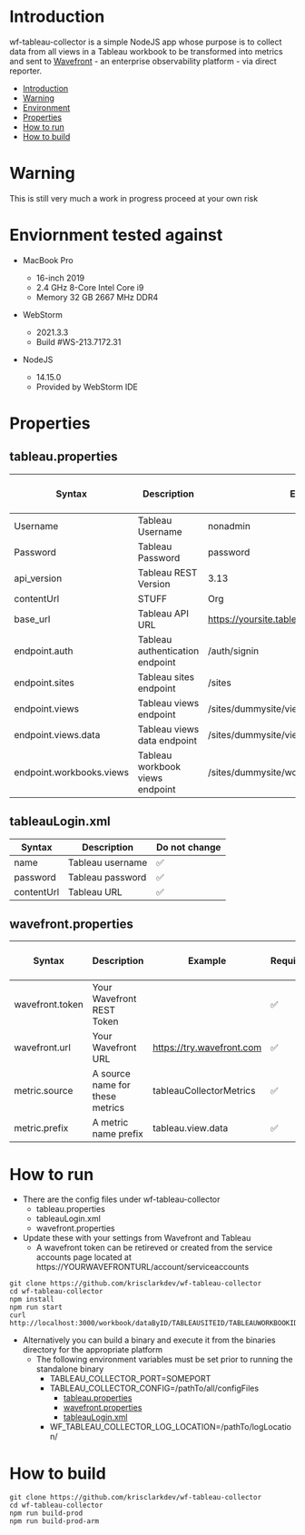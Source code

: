 # Introduction
wf-tableau-collector is a simple NodeJS app whose purpose is to collect data from all views in a Tableau workbook
to be transformed into metrics and sent to [Wavefront](https://tanzu.vmware.com/observability) - an enterprise observability platform - via direct reporter.

* [Introduction](#introduction)
* [Warning](#warning)
* [Environment](#enviornment-tested-against)
* [Properties](#properties)
* [How to run](#how-to-run)
* [How to build](#how-to-build)

# Warning
This is still very much a work in progress proceed at your own risk

# Enviornment tested against
* MacBook Pro
  * 16-inch 2019
  * 2.4 GHz 8-Core Intel Core i9
  * Memory 32 GB 2667 MHz DDR4

* WebStorm
  * 2021.3.3
  * Build #WS-213.7172.31

* NodeJS
  * 14.15.0
  * Provided by WebStorm IDE

# Properties

## tableau.properties

| Syntax                   | Description                        | Example                                   | Needs to be changed | Required |
|--------------------------|------------------------------------|-------------------------------------------|---------------------|----------|
| Username                 | Tableau Username                   | nonadmin                                  | ✅               | ✅      |
| Password                 | Tableau Password                   | password                                  | ✅               | ✅    |
| api_version              | Tableau REST Version               | 3.13                                      | ✅               | ✅    |
| contentUrl               | STUFF                              | Org                                       | ✅               | ✅    |
| base_url                 | Tableau API URL                    | https://yoursite.tableau.com              | ✅               | ✅    |
| endpoint.auth            | Tableau authentication endpoint    | /auth/signin                              | ❌               | ✅    |
| endpoint.sites           | Tableau sites endpoint             | /sites                                    | ❌               | ✅    |
| endpoint.views           | Tableau views endpoint             | /sites/dummysite/views                    | ❌               | ✅    |
| endpoint.views.data      | Tableau views data endpoint        | /sites/dummysite/views/dummyview/data     | ❌               | ✅    |
| endpoint.workbooks.views | Tableau workbook views endpoint    | /sites/dummysite/workbooks/dummyworkbook  | ❌               | ✅    |


## tableauLogin.xml

| Syntax | Description         | Do not change  |
| --- |------------------------|----------------|
| name | Tableau username      | ✅        |
| password | Tableau password  | ✅        |
| contentUrl   | Tableau URL   | ✅        |

## wavefront.properties

| Syntax           | Description                     | Example                   | Required   | Should be changed | Documentation                                                 |
|------------------|---------------------------------|---------------------------|------------|-------------------|---------------------------------------------------------------|
| wavefront.token  | Your Wavefront REST Token       |                           | ✅    | ✅           | [here](https://docs.wavefront.com/wavefront_api.html)         |
| wavefront.url    | Your Wavefront URL              | https://try.wavefront.com | ✅    | ✅           |                                                               |
| metric.source    | A source name for these metrics | tableauCollectorMetrics   | ✅    | ❌           | [here](https://docs.wavefront.com/sources_managing.html)      |
| metric.prefix    | A metric name prefix            | tableau.view.data         | ✅    | ❌           | [here](https://docs.wavefront.com/wavefront_data_format.html) |

# How to run

* There are the config files under wf-tableau-collector
  * tableau.properties
  * tableauLogin.xml
  * wavefront.properties
* Update these with your settings from Wavefront and Tableau
  * A wavefront token can be retireved or created from the service accounts page located at https://YOURWAVEFRONTURL/account/serviceaccounts

```shell
git clone https://github.com/krisclarkdev/wf-tableau-collector
cd wf-tableau-collector
npm install
npm run start
curl http://localhost:3000/workbook/dataByID/TABLEAUSITEID/TABLEAUWORKBOOKID
```

* Alternatively you can build a binary and execute it from the binaries directory for the appropriate platform
  * The following environment variables must be set prior to running the standalone binary
    * TABLEAU_COLLECTOR_PORT=SOMEPORT
    * TABLEAU_COLLECTOR_CONFIG=/pathTo/all/configFiles
      * [tableau.properties](https://raw.githubusercontent.com/krisclarkdev/wf-tableau-collector/master/config/tableau.properties)
      * [wavefront.properties](https://raw.githubusercontent.com/krisclarkdev/wf-tableau-collector/master/config/wavefront.properties)
      * [tableauLogin.xml](https://raw.githubusercontent.com/krisclarkdev/wf-tableau-collector/master/config/tableauLogin.xml)
    * WF_TABLEAU_COLLECTOR_LOG_LOCATION=/pathTo/logLocation/

# How to build

```shell
git clone https://github.com/krisclarkdev/wf-tableau-collector
cd wf-tableau-collector
npm run build-prod
npm run build-prod-arm
```
